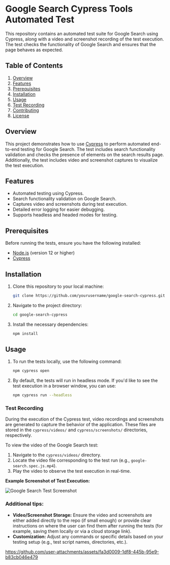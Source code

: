 # Google Search Cypress Tools Automated Test

This repository contains an automated test suite for Google Search using Cypress, along with a video and screenshot recording of the test execution. The test checks the functionality of Google Search and ensures that the page behaves as expected.

## Table of Contents
1. [Overview](#overview)
2. [Features](#features)
3. [Prerequisites](#prerequisites)
4. [Installation](#installation)
5. [Usage](#usage)
6. [Test Recording](#test-recording)
7. [Contributing](#contributing)
8. [License](#license)

## Overview
This project demonstrates how to use [Cypress](https://www.cypress.io/) to perform automated end-to-end testing for Google Search. The test includes search functionality validation and checks the presence of elements on the search results page. Additionally, the test includes video and screenshot captures to visualize the test execution.

## Features
- Automated testing using Cypress.
- Search functionality validation on Google Search.
- Captures video and screenshots during test execution.
- Detailed error logging for easier debugging.
- Supports headless and headed modes for testing.

## Prerequisites
Before running the tests, ensure you have the following installed:
- [Node.js](https://nodejs.org/) (version 12 or higher)
- [Cypress](https://www.cypress.io/)

## Installation
1. Clone this repository to your local machine:
   ```bash
   git clone https://github.com/yourusername/google-search-cypress.git
   ```
2. Navigate to the project directory:
   ```bash
   cd google-search-cypress
   ```
3. Install the necessary dependencies:
   ```bash
   npm install
   ```

## Usage
1. To run the tests locally, use the following command:
   ```bash
   npm cypress open
   ```
2. By default, the tests will run in headless mode. If you'd like to see the test execution in a browser window, you can use:
   ```bash
   npm cypress run --headless
   ```

### Test Recording
During the execution of the Cypress test, video recordings and screenshots are generated to capture the behavior of the application. These files are stored in the `cypress/videos/` and `cypress/screenshots/` directories, respectively.

To view the video of the Google Search test:
1. Navigate to the `cypress/videos/` directory.
2. Locate the video file corresponding to the test run (e.g., `google-search.spec.js.mp4`).
3. Play the video to observe the test execution in real-time.

**Example Screenshot of Test Execution:**

![Google Search Test Screenshot](path/to/screenshot.png)


### Additional tips:
- **Video/Screenshot Storage:** Ensure the video and screenshots are either added directly to the repo (if small enough) or provide clear instructions on where the user can find them after running the tests (for example, saving them locally or via a cloud storage link).
- **Customization:** Adjust any commands or specific details based on your testing setup (e.g., test script names, directories, etc.).


https://github.com/user-attachments/assets/fa3d0009-1df8-445b-95e9-b83cb046e479

